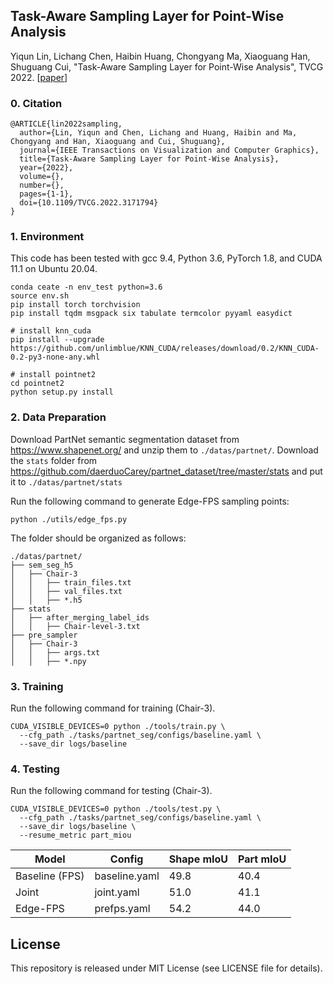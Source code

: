 ## Task-Aware Sampling Layer for Point-Wise Analysis

Yiqun Lin, Lichang Chen, Haibin Huang, Chongyang Ma, Xiaoguang Han, Shuguang Cui, "Task-Aware Sampling Layer for Point-Wise Analysis", TVCG 2022. [[paper](https://arxiv.org/pdf/2107.04291.pdf)]

### 0. Citation

```
@ARTICLE{lin2022sampling,
  author={Lin, Yiqun and Chen, Lichang and Huang, Haibin and Ma, Chongyang and Han, Xiaoguang and Cui, Shuguang},
  journal={IEEE Transactions on Visualization and Computer Graphics}, 
  title={Task-Aware Sampling Layer for Point-Wise Analysis}, 
  year={2022},
  volume={},
  number={},
  pages={1-1},
  doi={10.1109/TVCG.2022.3171794}
}
```

### 1. Environment

This code has been tested with gcc 9.4, Python 3.6, PyTorch 1.8, and CUDA 11.1 on Ubuntu 20.04.

```shell
conda ceate -n env_test python=3.6
source env.sh
pip install torch torchvision
pip install tqdm msgpack six tabulate termcolor pyyaml easydict

# install knn_cuda
pip install --upgrade https://github.com/unlimblue/KNN_CUDA/releases/download/0.2/KNN_CUDA-0.2-py3-none-any.whl

# install pointnet2
cd pointnet2
python setup.py install
```

### 2. Data Preparation

Download PartNet semantic segmentation dataset from https://www.shapenet.org/ and unzip them to `./datas/partnet/`. Download the `stats` folder from https://github.com/daerduoCarey/partnet_dataset/tree/master/stats and put it to `./datas/partnet/stats`

Run the following command to generate Edge-FPS sampling points:

```shell
python ./utils/edge_fps.py
```

The folder should be organized as follows:

```shell
./datas/partnet/
├── sem_seg_h5
│   ├── Chair-3
│   │   ├── train_files.txt
│   │   ├── val_files.txt
│   │   ├── *.h5
├── stats
│   ├── after_merging_label_ids
│   │   ├── Chair-level-3.txt
├── pre_sampler
│   ├── Chair-3
│   │   ├── args.txt
│   │   ├── *.npy
```

### 3. Training

Run the following command for training (Chair-3).

```shell
CUDA_VISIBLE_DEVICES=0 python ./tools/train.py \
  --cfg_path ./tasks/partnet_seg/configs/baseline.yaml \
  --save_dir logs/baseline
```

### 4. Testing

Run the following command for testing (Chair-3).

```shell
CUDA_VISIBLE_DEVICES=0 python ./tools/test.py \
  --cfg_path ./tasks/partnet_seg/configs/baseline.yaml \
  --save_dir logs/baseline \
  --resume_metric part_miou
```

| Model          | Config        | Shape mIoU | Part mIoU |
| -------------- | ------------- | ---------- | --------- |
| Baseline (FPS) | baseline.yaml | 49.8       | 40.4      |
| Joint          | joint.yaml    | 51.0       | 41.1      |
| Edge-FPS       | prefps.yaml   | 54.2       | 44.0      |

## License

This repository is released under MIT License (see LICENSE file for details).

